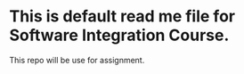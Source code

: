 # This is default read me file for Software Integration Course.
This repo will be use for assignment.

